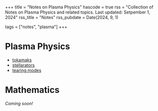 +++
title = "Notes on Plasma Physics"
hascode = true
rss = "Collection of Notes on Plasma Physics and related topics. Last updated: Setpember 1, 2024"
rss_title = "Notes"
rss_pubdate = Date(2024, 9, 1)

tags = ["notes", "plasma"]
+++

# Plasma Physics

* [tokamaks](/_assets/notes/tokamaks.md)
* [stellarators](/_assets/notes/stellarators.md)
* [tearing modes](/_assets/notes/tearing.md)

# Mathematics


*Coming soon!*